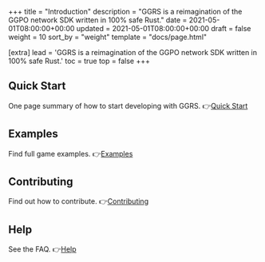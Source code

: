 +++
title = "Introduction"
description = "GGRS is a reimagination of the GGPO network SDK written in 100% safe Rust."
date = 2021-05-01T08:00:00+00:00
updated = 2021-05-01T08:00:00+00:00
draft = false
weight = 10
sort_by = "weight"
template = "docs/page.html"

[extra]
lead = 'GGRS is a reimagination of the GGPO network SDK written in 100% safe Rust.'
toc = true
top = false
+++

## Quick Start

One page summary of how to start developing with GGRS. 👉[Quick Start](../quick-start/)

## Examples

Find full game examples. 👉[Examples](https://github.com/gschup/ggrs/tree/main/examples)

## Contributing

Find out how to contribute. 👉[Contributing](../../contributing/how-to-contribute/)

## Help

See the FAQ. 👉[Help](../../help/faq/)
